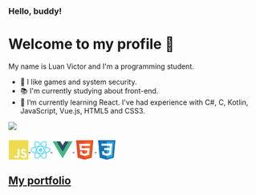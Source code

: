 ### Hello, buddy!

# Welcome to my profile 🎈
My name is Luan Victor and I'm a programming student.

- 📍 I like games and system security.
- :books: I'm currently studying about front-end.
- :pencil: I’m currently learning React. I've had experience with C#, C, Kotlin, JavaScript, Vue.js, HTML5 and CSS3.

<div >
  <a href="https://github.com/luzin7">
  <img height="150em" src="https://github-readme-stats.vercel.app/api/top-langs/?username=luzin7&layout=compact&langs_count=7&theme=tokyonight"/>
</div>

<div style="display: inline_block"> <br/>
  <img align="center" height="40" width="40" src="https://raw.githubusercontent.com/devicons/devicon/master/icons/javascript/javascript-plain.svg">
  <img align="center" height="40" width="40" src="https://raw.githubusercontent.com/devicons/devicon/master/icons/react/react-original.svg">
  <img align="center" height="40" width="40" src="https://raw.githubusercontent.com/devicons/devicon/master/icons/vuejs/vuejs-original.svg">
  <img align="center" height="40" width="40" src="https://raw.githubusercontent.com/devicons/devicon/master/icons/html5/html5-original.svg">
  <img align="center" height="40" width="40" src="https://raw.githubusercontent.com/devicons/devicon/master/icons/css3/css3-original.svg">  
</div>

<div>
<h2><a href="https://lvictor-portfolio.vercel.app/">My portfolio</a>
</div>
